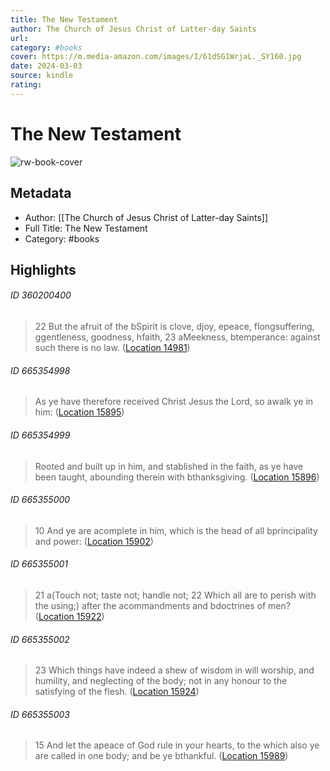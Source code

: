 ```yaml
---
title: The New Testament
author: The Church of Jesus Christ of Latter-day Saints
url: 
category: #books
cover: https://m.media-amazon.com/images/I/61dSG1WrjaL._SY160.jpg
date: 2024-03-03
source: kindle
rating:
---
```

# The New Testament

![rw-book-cover](https://m.media-amazon.com/images/I/61dSG1WrjaL._SY160.jpg)

## Metadata
- Author: [[The Church of Jesus Christ of Latter-day Saints]]
- Full Title: The New Testament
- Category: #books

## Highlights
###### ID 360200400
> 22 But the afruit of the bSpirit is clove, djoy, epeace, flongsuffering, ggentleness, goodness, hfaith, 23 aMeekness, btemperance: against such there is no law. ([Location 14981](https://readwise.io/to_kindle?action=open&asin=B07JZBGJKK&location=14981))
    
###### ID 665354998
> As ye have therefore received Christ Jesus the Lord, so awalk ye in him: ([Location 15895](https://readwise.io/to_kindle?action=open&asin=B07JZBGJKK&location=15895))
    
###### ID 665354999
> Rooted and built up in him, and stablished in the faith, as ye have been taught, abounding therein with bthanksgiving. ([Location 15896](https://readwise.io/to_kindle?action=open&asin=B07JZBGJKK&location=15896))
    
###### ID 665355000
> 10 And ye are acomplete in him, which is the head of all bprincipality and power: ([Location 15902](https://readwise.io/to_kindle?action=open&asin=B07JZBGJKK&location=15902))
    
###### ID 665355001
> 21 a(Touch not; taste not; handle not; 22 Which all are to perish with the using;) after the acommandments and bdoctrines of men? ([Location 15922](https://readwise.io/to_kindle?action=open&asin=B07JZBGJKK&location=15922))
    
###### ID 665355002
> 23 Which things have indeed a shew of wisdom in will worship, and humility, and neglecting of the body; not in any honour to the satisfying of the flesh. ([Location 15924](https://readwise.io/to_kindle?action=open&asin=B07JZBGJKK&location=15924))
    
###### ID 665355003
> 15 And let the apeace of God rule in your hearts, to the which also ye are called in one body; and be ye bthankful. ([Location 15989](https://readwise.io/to_kindle?action=open&asin=B07JZBGJKK&location=15989))
    
